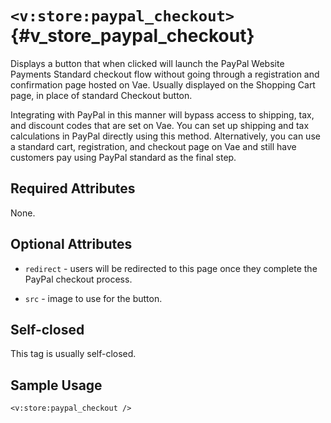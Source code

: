 # `<v:store:paypal_checkout>`{#v_store_paypal_checkout}

Displays a button that when clicked will launch the PayPal Website
Payments Standard checkout flow without going through a registration and
confirmation page hosted on Vae. Usually displayed on the Shopping Cart
page, in place of standard Checkout button.

Integrating with PayPal in this manner will bypass access to shipping,
tax, and discount codes that are set on Vae. You can set up shipping and
tax calculations in PayPal directly using this method. Alternatively,
you can use a standard cart, registration, and checkout page on Vae and
still have customers pay using PayPal standard as the final step.

## Required Attributes

None.

## Optional Attributes

-   `redirect` - users will be redirected to this page once they
    complete the PayPal checkout process.

-   `src` - image to use for the button.

## Self-closed

This tag is usually self-closed.

## Sample Usage

    <v:store:paypal_checkout />
